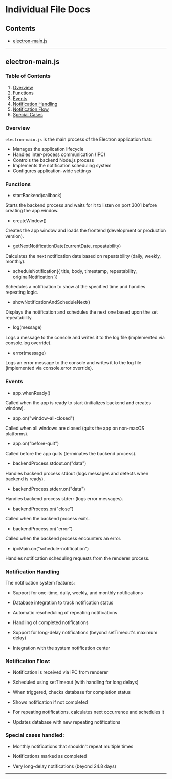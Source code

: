 # Individual File Docs

## Contents
- [electron-main.js](#electron-mainjs)

---

## electron-main.js

### Table of Contents
1. [Overview](#electron-main-overview)
3. [Functions](#electron-main-functions)
4. [Events](#electron-main-events)
5. [Notification Handling](#notification-handling)
6. [Notification Flow](#notification-flow)
7. [Special Cases](#special-cases)

### <a id="electron-main-overview">Overview</a>

`electron-main.js` is the main process of the Electron application that:
- Manages the application lifecycle
- Handles inter-process communication (IPC)
- Controls the backend Node.js process
- Implements the notification scheduling system
- Configures application-wide settings

### <a id="electron-main-functions"></a>Functions

- startBackend(callback)

Starts the backend process and waits for it to listen on port 3001 before creating the app window.

- createWindow()

Creates the app window and loads the frontend (development or production version).

- getNextNotificationDate(currentDate, repeatability)

Calculates the next notification date based on repeatability (daily, weekly, monthly).

- scheduleNotification({ title, body, timestamp, repeatability, originalNotification })

Schedules a notification to show at the specified time and handles repeating logic.

- showNotificationAndScheduleNext()

Displays the notification and schedules the next one based upon the set repeatability.

- log(message)

Logs a message to the console and writes it to the log file (implemented via console.log override).

- error(message)

Logs an error message to the console and writes it to the log file (implemented via console.error override).

### <a id="electron-main-events"></a>Events

- app.whenReady()

Called when the app is ready to start (initializes backend and creates window).

- app.on("window-all-closed")

Called when all windows are closed (quits the app on non-macOS platforms).

- app.on("before-quit")

Called before the app quits (terminates the backend process).

- backendProcess.stdout.on("data")

Handles backend process stdout (logs messages and detects when backend is ready).

- backendProcess.stderr.on("data")

Handles backend process stderr (logs error messages).

- backendProcess.on("close")

Called when the backend process exits.

- backendProcess.on("error")

Called when the backend process encounters an error.

- ipcMain.on("schedule-notification")

Handles notification scheduling requests from the renderer process.

### <a id="notification-handling"></a>Notification Handling

The notification system features:

- Support for one-time, daily, weekly, and monthly notifications

- Database integration to track notification status

- Automatic rescheduling of repeating notifications

- Handling of completed notifications

- Support for long-delay notifications (beyond setTimeout's maximum delay)

- Integration with the system notification center

### <a id="notification-flow"></a>Notification Flow:

- Notification is received via IPC from renderer

- Scheduled using setTimeout (with handling for long delays)

- When triggered, checks database for completion status

- Shows notification if not completed

- For repeating notifications, calculates next occurrence and schedules it

- Updates database with new repeating notifications

### <a id="special-cases"></a>Special cases handled:

- Monthly notifications that shouldn't repeat multiple times

- Notifications marked as completed

- Very long-delay notifications (beyond 24.8 days)

---